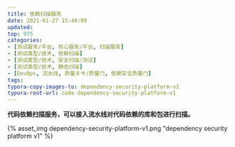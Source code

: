 ```yaml
---
title: 依赖扫描服务
date: 2021-01-27 15:49:09
updated: 
top: 975
categories: 
- [测试服务/平台, 核心服务/平台, 扫描服务]
- [测试类型/技术, 依赖扫描]
- [测试类型/技术, 安全扫描/测试]
- [测试类型/技术, 静态扫描]
- [DevOps, 流水线, 质量关卡/质量门, 依赖安全质量门]
tags:
typora-copy-images-to: dependency-security-platform-v1
typora-root-url: code-dependency-security-platform-v1
---
```


**代码依赖扫描服务，可以接入流水线对代码依赖的库和包进行扫描。**



{% asset_img dependency-security-platform-v1.png "dependency security platform v1" %}